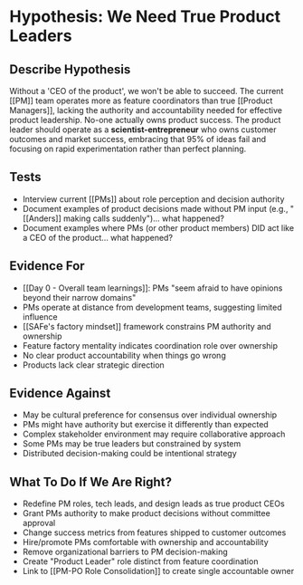 # Hypothesis: We Need True Product Leaders

## Describe Hypothesis
Without a 'CEO of the product', we won't be able to succeed. The current [[PM]] team operates more as feature coordinators than true [[Product Managers]], lacking the authority and accountability needed for effective product leadership. No-one actually owns product success. The product leader should operate as a **scientist-entrepreneur** who owns customer outcomes and market success, embracing that 95% of ideas fail and focusing on rapid experimentation rather than perfect planning.

## Tests
- Interview current [[PMs]] about role perception and decision authority
- Document examples of product decisions made without PM input (e.g., "[[Anders]] making calls suddenly")... what happened?
- Document examples where PMs (or other product members) DID act like a CEO of the product... what happened? 

## Evidence For
- [[Day 0 - Overall team learnings]]: PMs "seem afraid to have opinions beyond their narrow domains"
- PMs operate at distance from development teams, suggesting limited influence
- [[SAFe's factory mindset]] framework constrains PM authority and ownership
- Feature factory mentality indicates coordination role over ownership
- No clear product accountability when things go wrong
- Products lack clear strategic direction

## Evidence Against
- May be cultural preference for consensus over individual ownership
- PMs might have authority but exercise it differently than expected
- Complex stakeholder environment may require collaborative approach
- Some PMs may be true leaders but constrained by system
- Distributed decision-making could be intentional strategy

## What To Do If We Are Right?
- Redefine PM roles, tech leads, and design leads as true product CEOs
- Grant PMs authority to make product decisions without committee approval
- Change success metrics from features shipped to customer outcomes
- Hire/promote PMs comfortable with ownership and accountability
- Remove organizational barriers to PM decision-making
- Create "Product Leader" role distinct from feature coordination
- Link to [[PM-PO Role Consolidation]] to create single accountable owner